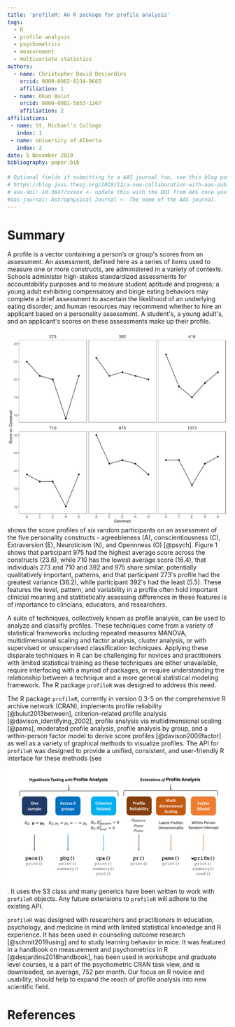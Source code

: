 ```yaml
---
title: 'profileR: An R package for profile analysis'
tags:
  - R
  - profile analysis
  - psychometrics
  - measurement
  - multivariate statistics
authors:
  - name: Christopher David Desjardins
    orcid: 0000-0002-8234-9665
    affiliation: 1
  - name: Okan Bulut
    orcid: 0000-0001-5853-1267
    affiliation: 2
affiliations:
 - name: St. Michael's College
   index: 1
 - name: University of Alberta
   index: 2
date: 5 November 2019
bibliography: paper.bib

# Optional fields if submitting to a AAS journal too, see this blog post:
# https://blog.joss.theoj.org/2018/12/a-new-collaboration-with-aas-publishing
# aas-doi: 10.3847/xxxxx <- update this with the DOI from AAS once you know it.
#aas-journal: Astrophysical Journal <- The name of the AAS journal.
---
```


# Summary

A profile is a vector containing a person’s or group's scores from an assessment. An assessment, defined here as a series of items used to measure one or more constructs, are administered in a variety of contexts. Schools administer high-stakes standardized assessments for accountability purposes and to measure student aptitude and progress; a young adult exhibiting compensatory and binge eating behaviors may complete a brief assessment to ascertain the likelihood of an underlying eating disorder; and human resources may recommend whether to hire an applicant based on a personality assessment. A student's, a young adult's, and an applicant's scores on these assessments make up their profile. 

![Figure 1](figure1.png) shows the score profiles of six random participants on an assessment of the five personality constructs - agreebleness (A), conscientiousness (C), Extraversion (E), Neuroticism (N), and Opennness (O) [@psych]. Figure 1 shows that participant 975 had the highest average score across the constructs (23.6), while 710 has the lowest average score (16.4), that individuals 273 and 710 and 392 and 975 share similar, potentially qualitatively important, patterns, and that participant 273's profile had the greatest variance (36.2), while participant 392's had the least (5.5). These features the level, pattern, and variability in a profile often hold important clinicial meaning and statitistically assessing differences in these features is of importance to clincians, educators, and researchers.   

A suite of techniques, collectively known as profile analysis, can be used to analyze and classifiy profiles. These techniques come from a variety of statistical frameworks including repeated measures MANOVA, multidimensional scaling and factor analysis, cluster analysis, or with supervised or unsupervised classification techniques. Applying these disparate techniques in R can be challenging for novices and practitioners with limited statistical training as these techniques are either unavailable, require interfacing with a myriad of packages, or require understanding the relationship between a technique and a more general statistical modeling framework. The R package ``profileR`` was designed to address this need. 

The R package ``profileR``, currently in version 0.3-5 on the comprehensive R archive network (CRAN), implements profile reliability [@bulut2013between], criterion-related profile analysis [@davison_identifying_2002], profile analysis via multidimensional scaling [@pams], moderated profile analysis, profile analysis by group, and a within-person factor model to derive score profiles [@davison2009factor] as well as a variety of graphical methods to visualize profiles. The API for ``profileR`` was designed to provide a unified, consistent, and user-friendly R interface for these methods (see ![Figure 2](profileR.png). It uses the S3 class and many generics have been written to work with ``profileR`` objects. Any future extensions to ``profileR`` will adhere to the existing API. 

``profileR`` was designed with researchers and practitioners in education, psychology, and medicine in mind with limited statistical knowledge and R experience. It has been used in counseling outcome research [@schmit2019using] and to study learning behavior in mice. It was featured in a handbook on measurement and psychometrics in R [@desjardins2018handbook], has been used in workshops and graduate level courses, is a part of the psychometric CRAN task view, and is downloaded, on average, 752 per month. Our focus on R novice and usability, should help to expand the reach of profile analysis into new scientific field.


# References